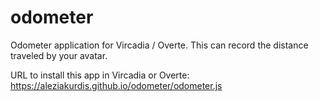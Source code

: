 # odometer
Odometer application for Vircadia / Overte. This can record the distance traveled by your avatar.

URL to install this app in Vircadia or Overte:
https://aleziakurdis.github.io/odometer/odometer.js

